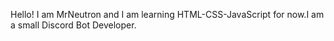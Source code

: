 Hello!
I am MrNeutron and I am learning HTML-CSS-JavaScript for now.I am a small Discord Bot Developer.
